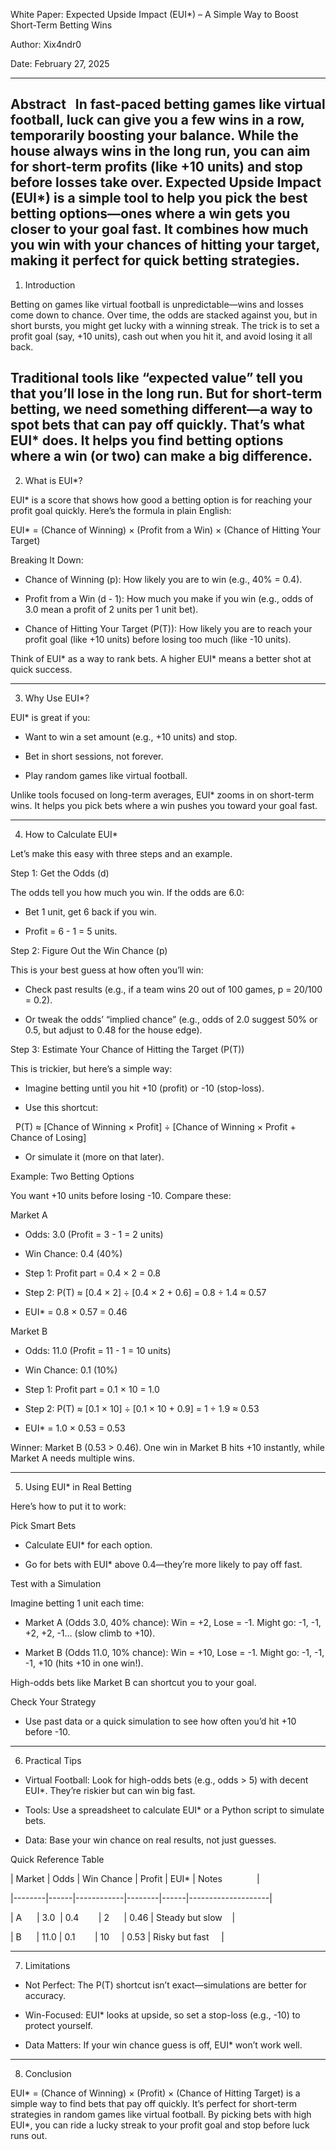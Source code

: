 White Paper: Expected Upside Impact (EUI*) – A Simple Way to Boost Short-Term Betting Wins

Author: Xix4ndr0

Date: February 27, 2025  

---

Abstract  
In fast-paced betting games like virtual football, luck can give you a few wins in a row, temporarily boosting your balance. While the house always wins in the long run, you can aim for short-term profits (like +10 units) and stop before losses take over. Expected Upside Impact (EUI*) is a simple tool to help you pick the best betting options—ones where a win gets you closer to your goal fast. It combines how much you win with your chances of hitting your target, making it perfect for quick betting strategies.
---

1. Introduction  

Betting on games like virtual football is unpredictable—wins and losses come down to chance. Over time, the odds are stacked against you, but in short bursts, you might get lucky with a winning streak. The trick is to set a profit goal (say, +10 units), cash out when you hit it, and avoid losing it all back.  

Traditional tools like “expected value” tell you that you’ll lose in the long run. But for short-term betting, we need something different—a way to spot bets that can pay off quickly. That’s what EUI* does. It helps you find betting options where a win (or two) can make a big difference.
---

2. What is EUI*?  

EUI* is a score that shows how good a betting option is for reaching your profit goal quickly. Here’s the formula in plain English:  

EUI* = (Chance of Winning) × (Profit from a Win) × (Chance of Hitting Your Target)  

Breaking It Down:  

- Chance of Winning (p): How likely you are to win (e.g., 40% = 0.4).  

- Profit from a Win (d - 1): How much you make if you win (e.g., odds of 3.0 mean a profit of 2 units per 1 unit bet).  

- Chance of Hitting Your Target (P(T)): How likely you are to reach your profit goal (like +10 units) before losing too much (like -10 units).  


Think of EUI* as a way to rank bets. A higher EUI* means a better shot at quick success.

---

3. Why Use EUI*?  

EUI* is great if you:  

- Want to win a set amount (e.g., +10 units) and stop.  

- Bet in short sessions, not forever.  

- Play random games like virtual football.  

Unlike tools focused on long-term averages, EUI* zooms in on short-term wins. It helps you pick bets where a win pushes you toward your goal fast.

---

4. How to Calculate EUI*  

Let’s make this easy with three steps and an example.  


Step 1: Get the Odds (d)  

The odds tell you how much you win. If the odds are 6.0:  

- Bet 1 unit, get 6 back if you win.  

- Profit = 6 - 1 = 5 units.  


Step 2: Figure Out the Win Chance (p)  

This is your best guess at how often you’ll win:  

- Check past results (e.g., if a team wins 20 out of 100 games, p = 20/100 = 0.2).  

- Or tweak the odds’ “implied chance” (e.g., odds of 2.0 suggest 50% or 0.5, but adjust to 0.48 for the house edge).  


Step 3: Estimate Your Chance of Hitting the Target (P(T))  

This is trickier, but here’s a simple way:  

- Imagine betting until you hit +10 (profit) or -10 (stop-loss).  

- Use this shortcut:  

  P(T) ≈ [Chance of Winning × Profit] ÷ [Chance of Winning × Profit + Chance of Losing]  

- Or simulate it (more on that later).  


Example: Two Betting Options  

You want +10 units before losing -10. Compare these:  


Market A  

- Odds: 3.0 (Profit = 3 - 1 = 2 units)  

- Win Chance: 0.4 (40%)  

- Step 1: Profit part = 0.4 × 2 = 0.8  

- Step 2: P(T) ≈ [0.4 × 2] ÷ [0.4 × 2 + 0.6] = 0.8 ÷ 1.4 ≈ 0.57  

- EUI* = 0.8 × 0.57 = 0.46  


Market B  

- Odds: 11.0 (Profit = 11 - 1 = 10 units)  

- Win Chance: 0.1 (10%)  

- Step 1: Profit part = 0.1 × 10 = 1.0  

- Step 2: P(T) ≈ [0.1 × 10] ÷ [0.1 × 10 + 0.9] = 1 ÷ 1.9 ≈ 0.53  

- EUI* = 1.0 × 0.53 = 0.53  


Winner: Market B (0.53 > 0.46). One win in Market B hits +10 instantly, while Market A needs multiple wins.

---

5. Using EUI* in Real Betting  

Here’s how to put it to work:  

Pick Smart Bets  

- Calculate EUI* for each option.  

- Go for bets with EUI* above 0.4—they’re more likely to pay off fast.  


Test with a Simulation  

Imagine betting 1 unit each time:  

- Market A (Odds 3.0, 40% chance): Win = +2, Lose = -1. Might go: -1, -1, +2, +2, -1… (slow climb to +10).  

- Market B (Odds 11.0, 10% chance): Win = +10, Lose = -1. Might go: -1, -1, -1, +10 (hits +10 in one win!).  

High-odds bets like Market B can shortcut you to your goal.  


Check Your Strategy  

- Use past data or a quick simulation to see how often you’d hit +10 before -10.  

---

6. Practical Tips  

- Virtual Football: Look for high-odds bets (e.g., odds > 5) with decent EUI*. They’re riskier but can win big fast.  

- Tools: Use a spreadsheet to calculate EUI* or a Python script to simulate bets.  

- Data: Base your win chance on real results, not just guesses.  


Quick Reference Table  

| Market | Odds | Win Chance | Profit | EUI* | Notes              |  

|--------|------|------------|--------|------|--------------------|  

| A      | 3.0  | 0.4        | 2      | 0.46 | Steady but slow    |  

| B      | 11.0 | 0.1        | 10     | 0.53 | Risky but fast     |  

---

7. Limitations  

- Not Perfect: The P(T) shortcut isn’t exact—simulations are better for accuracy.  

- Win-Focused: EUI* looks at upside, so set a stop-loss (e.g., -10) to protect yourself.  

- Data Matters: If your win chance guess is off, EUI* won’t work well.  

---

8. Conclusion  

EUI* = (Chance of Winning) × (Profit) × (Chance of Hitting Target) is a simple way to find bets that pay off quickly. It’s perfect for short-term strategies in random games like virtual football. By picking bets with high EUI*, you can ride a lucky streak to your profit goal and stop before luck runs out.  


